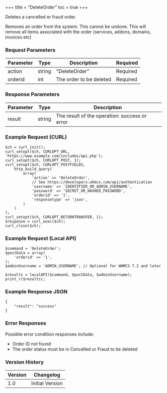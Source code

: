 +++
title = "DeleteOrder"
toc = true
+++

Deletes a cancelled or fraud order.

Removes an order from the system. This cannot be undone. This will remove all items associated with the order (services, addons, domains, invoices etc)

### Request Parameters

| Parameter | Type | Description | Required |
| --------- | ---- | ----------- | -------- |
| action | string | "DeleteOrder" | Required |
| orderid | int | The order to be deleted | Required |

### Response Parameters

| Parameter | Type | Description |
| --------- | ---- | ----------- |
| result | string | The result of the operation: success or error |


### Example Request (CURL)

```
$ch = curl_init();
curl_setopt($ch, CURLOPT_URL, 'https://www.example.com/includes/api.php');
curl_setopt($ch, CURLOPT_POST, 1);
curl_setopt($ch, CURLOPT_POSTFIELDS,
    http_build_query(
        array(
            'action' => 'DeleteOrder',
            // See https://developers.whmcs.com/api/authentication
            'username' => 'IDENTIFIER_OR_ADMIN_USERNAME',
            'password' => 'SECRET_OR_HASHED_PASSWORD',
            'orderid' => '1',
            'responsetype' => 'json',
        )
    )
);
curl_setopt($ch, CURLOPT_RETURNTRANSFER, 1);
$response = curl_exec($ch);
curl_close($ch);
```


### Example Request (Local API)

```
$command = 'DeleteOrder';
$postData = array(
    'orderid' => '1',
);
$adminUsername = 'ADMIN_USERNAME'; // Optional for WHMCS 7.2 and later

$results = localAPI($command, $postData, $adminUsername);
print_r($results);
```


### Example Response JSON

```
{
    "result": "success"
}
```


### Error Responses

Possible error condition responses include:

* Order ID not found
* The order status must be in Cancelled or Fraud to be deleted


### Version History

| Version | Changelog |
| ------- | --------- |
| 1.0 | Initial Version |
